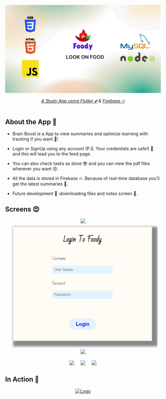 <p align="center">
  <a href="https://github.com/carmelBar24/brain">
    <img src="AppScreensAndPoster/logo.png" alt="Logo"> 
<p align ="center"> 
<i>A Study App using <a href="https://flutter.dev/">Flutter 💕</a> & <a href="https://firebase.google.com/">Firebase 🔥</a>  </i>
<br><br>
  
## About the App 🧠

  - Brain Boost is a App to view summaries and optimize learning with tracking if you want 🤤!
  
  - Login or SignUp using any account (P.S. Your credentials are safe!) 🤩 and this will lead you to the feed page.
  
  - You can also check tasks as done 😎 and you can view the pdf files wherever you want 😍.
  
  - All the data is stored in Firebase 🔥. Because of real-time database you'll get the latest summaries 🧠.
  
  - Future development 🥳 :downloading files and notes screen 🤗.
  
## Screens 😍
<p align="center">
<img src="AppScreensAndPoster/home.png" height="400"/><img src="AppScreensAndPoster/login.png" height="400" hspace="20"/><img src="AppScreensAndPoster/register.png" height="400" /><br><br>
<img src="AppScreensAndPoster/workbench.png" height="400"/><img src="AppScreensAndPoster/autumata.png" height="400"hspace="20"/><img src="AppScreensAndPoster/tasks.png" height="400" />
</p>

## In Action 👀
<p align="center">
  <a href="https://github.com/carmelBar24/brain">
    <img src="AppScreensAndPoster/brain_app_video.gif" alt="Logo" height="540"> 
  </a>
</p>
